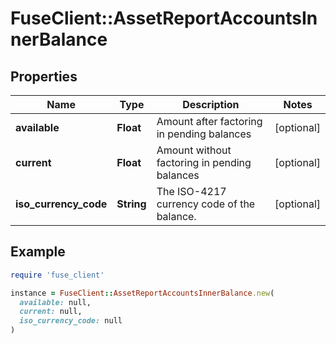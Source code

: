 # FuseClient::AssetReportAccountsInnerBalance

## Properties

| Name | Type | Description | Notes |
| ---- | ---- | ----------- | ----- |
| **available** | **Float** | Amount after factoring in pending balances | [optional] |
| **current** | **Float** | Amount without factoring in pending balances | [optional] |
| **iso_currency_code** | **String** | The ISO-4217 currency code of the balance. | [optional] |

## Example

```ruby
require 'fuse_client'

instance = FuseClient::AssetReportAccountsInnerBalance.new(
  available: null,
  current: null,
  iso_currency_code: null
)
```

